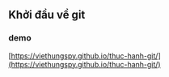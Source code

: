 ## Khởi đầu về git

### demo
[https://viethungspy.github.io/thuc-hanh-git/](https://viethungspy.github.io/thuc-hanh-git/)
